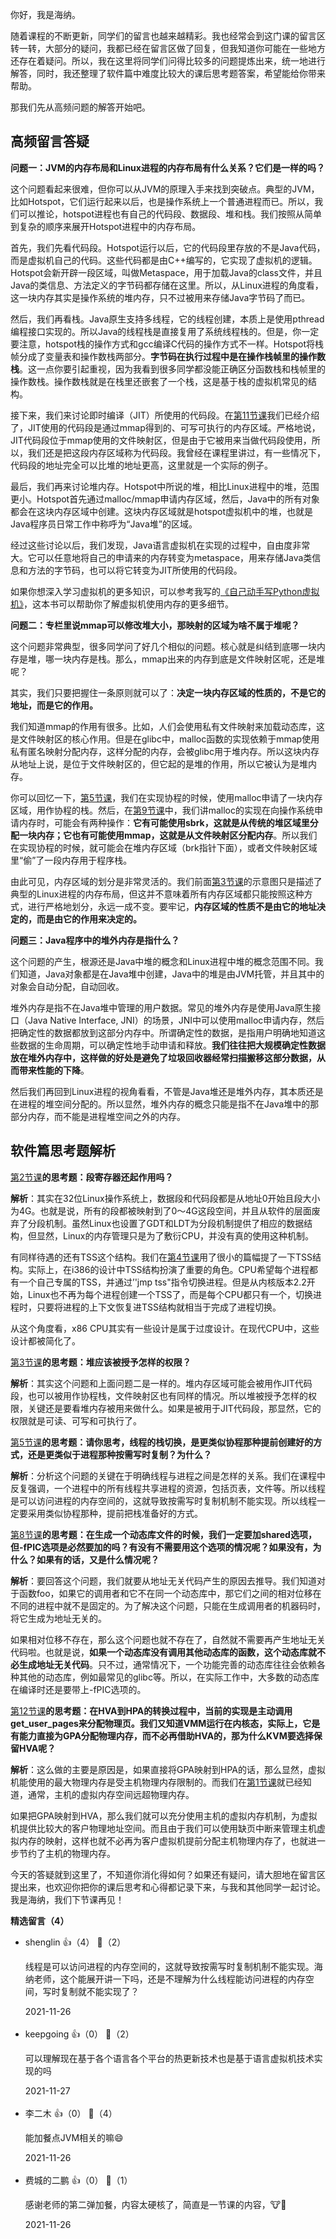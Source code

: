 你好，我是海纳。

随着课程的不断更新，同学们的留言也越来越精彩。我也经常会到这门课的留言区转一转，大部分的疑问，我都已经在留言区做了回复，但我知道你可能在一些地方还存在着疑问。所以，我在这里将同学们问得比较多的问题提炼出来，统一地进行解答，同时，我还整理了软件篇中难度比较大的课后思考题答案，希望能给你带来帮助。

那我们先从高频问题的解答开始吧。

## 高频留言答疑

**问题一：JVM的内存布局和Linux进程的内存布局有什么关系？它们是一样的吗？**

这个问题看起来很难，但你可以从JVM的原理入手来找到突破点。典型的JVM，比如Hotspot，它们运行起来以后，也是操作系统上一个普通进程而已。所以，我们可以推论，hotspot进程也有自己的代码段、数据段、堆和栈。我们按照从简单到复杂的顺序来展开Hotspot进程中的内存布局。

首先，我们先看代码段。Hotspot运行以后，它的代码段里存放的不是Java代码，而是虚拟机自己的代码。这些代码都是由C++编写的，它实现了虚拟机的逻辑。Hotspot会新开辟一段区域，叫做Metaspace，用于加载Java的class文件，并且Java的类信息、方法定义的字节码都存储在这里。所以，从Linux进程的角度看，这一块内存其实是操作系统的堆内存，只不过被用来存储Java字节码了而已。

然后，我们再看栈。Java原生支持多线程，它的线程创建，本质上是使用pthread编程接口实现的。所以Java的线程栈是直接复用了系统线程栈的。但是，你一定要注意，hotspot栈的操作方式和gcc编译C代码的操作方式不一样。Hotspot将栈帧分成了变量表和操作数栈两部分。**字节码在执行过程中是在操作栈帧里的操作数栈**。这一点你要引起重视，因为我看到很多同学都没能正确区分函数栈和栈帧里的操作数栈。操作数栈就是在栈里还嵌套了一个栈，这是基于栈的虚拟机常见的结构。

接下来，我们来讨论即时编译（JIT）所使用的代码段。在[第11节课](https://time.geekbang.org/column/article/445925)我们已经介绍了，JIT使用的代码段是通过mmap得到的、可写可执行的内存区域。严格地说，JIT代码段位于mmap使用的文件映射区，但是由于它被用来当做代码段使用，所以，我们还是把这段内存区域称为代码段。我曾经在课程里讲过，有一些情况下，代码段的地址完全可以比堆的地址更高，这里就是一个实际的例子。

最后，我们再来讨论堆内存。Hotspot中所说的堆，相比Linux进程中的堆，范围更小。Hotspot首先通过malloc/mmap申请内存区域，然后，Java中的所有对象都会在这块内存区域中创建。这块内存区域就是hotspot虚拟机中的堆，也就是Java程序员日常工作中称呼为“Java堆”的区域。

经过这些讨论以后，我们发现，Java语言虚拟机在实现的过程中，自由度非常大。它可以任意地将自己的申请来的内存转变为metaspace，用来存储Java类信息和方法的字节码，也可以将它转变为JIT所使用的代码段。

如果你想深入学习虚拟机的更多知识，可以参考我写的[《自己动手写Python虚拟机》](https://book.douban.com/subject/34442805)，这本书可以帮助你了解虚拟机使用内存的更多细节。

**问题二：专栏里说mmap可以修改堆大小，那映射的区域为啥不属于堆呢？**

这个问题非常典型，很多同学问了好几个相似的问题。核心就是纠结到底哪一块内存是堆，哪一块内存是栈。那么，mmap出来的内存到底是文件映射区呢，还是堆呢？

其实，我们只要把握住一条原则就可以了：**决定一块内存区域的性质的，不是它的地址，而是它的作用。**

我们知道mmap的作用有很多。比如，人们会使用私有文件映射来加载动态库，这是文件映射区的核心作用。但是在glibc中，malloc函数的实现依赖于mmap使用私有匿名映射分配内存，这样分配的内存，会被glibc用于堆内存。所以这块内存从地址上说，是位于文件映射区的，但它起的是堆的作用，所以它被认为是堆内存。

你可以回忆一下，[第5节课](https://time.geekbang.org/column/article/435493)，我们在实现协程的时候，使用malloc申请了一块内存区域，用作协程的栈。然后，在[第9节课](https://time.geekbang.org/column/article/440452)中，我们讲malloc的实现在向操作系统申请内存时，可能会有两种操作：**它有可能使用sbrk，这就是从传统的堆区域里分配一块内存；它也有可能使用mmap，这就是从文件映射区分配内存**。所以我们在实现协程的时候，就可能会在堆内存区域（brk指针下面），或者文件映射区域里“偷”了一段内存用于程序栈。

由此可见，内存区域的划分是非常灵活的。我们前面[第3节课](https://time.geekbang.org/column/article/431904)的示意图只是描述了典型的Linux进程的内存布局，但这并不意味着所有内存区域都只能按照这种方式，进行严格地划分，永远一成不变。要牢记，**内存区域的性质不是由它的地址决定的，而是由它的作用来决定的。**

**问题三：Java程序中的堆外内存是指什么？**

这个问题的产生，根源还是Java中堆的概念和Linux进程中堆的概念范围不同。我们知道，Java对象都是在Java堆中创建，Java中的堆是由JVM托管，并且其中的对象会自动分配，自动回收。

堆外内存是指不在Java堆中管理的用户数据。常见的堆外内存是使用Java原生接口（Java Native Interface, JNI）的场景，JNI中可以使用malloc申请内存，然后把确定性的数据都放到这部分内存中。所谓确定性的数据，是指用户明确地知道这些数据的生命周期，可以确定性地手动申请和释放。**我们往往把大规模确定性数据放在堆外内存中，这样做的好处是避免了垃圾回收器经常扫描搬移这部分数据，从而带来性能的下降**。

然后我们再回到Linux进程的视角看看，不管是Java堆还是堆外内存，其本质还是在进程的堆空间分配的。所以显然，堆外内存的概念只能是指不在Java堆中的那部分内存，而不能是进程堆空间之外的内存。

## 软件篇思考题解析

[第2节课](https://time.geekbang.org/column/article/431400)**的思考题：段寄存器还起作用吗？**

**解析**：其实在32位Linux操作系统上，数据段和代码段都是从地址0开始且段大小为4G。也就是说，所有的段都被映射到了0～4G这段空间，并且从软件的层面废弃了分段机制。虽然Linux也设置了GDT和LDT为分段机制提供了相应的数据结构，但显然，Linux的内存管理只是为了敷衍CPU，并没有真的使用这种机制。

有同样待遇的还有TSS这个结构。我们在[第4节课](https://time.geekbang.org/column/article/433530)用了很小的篇幅提了一下TSS结构。实际上，在i386的设计中TSS结构扮演了重要的角色。CPU希望每个进程都有一个自己专属的TSS，并通过’'jmp tss"指令切换进程。但是从内核版本2.2开始，Linux也不再为每个进程创建一个TSS了，而是每个CPU都只有一个，切换进程时，只要将进程的上下文恢复进TSS结构就相当于完成了进程切换。

从这个角度看，x86 CPU其实有一些设计是属于过度设计。在现代CPU中，这些设计都被简化了。

[第3节课](https://time.geekbang.org/column/article/431904)**的思考题：堆应该被授予怎样的权限？**

**解析**：其实这个问题和上面问题二是一样的。堆内存区域可能会被用作JIT代码段，也可以被用作协程栈，文件映射区也有同样的情况。所以堆被授予怎样的权限，关键还是要看堆内存被用来做什么。如果是被用于JIT代码段，那显然，它的权限就是可读、可写和可执行了。

[第5节课](https://time.geekbang.org/column/article/435493)**的思考题：请你思考，线程的栈切换，是更类似协程那种提前创建好的方式，还是更类似于进程那种按需写时复制？为什么？**

**解析**：分析这个问题的关键在于明确线程与进程之间是怎样的关系。我们在课程中反复强调，一个进程中的所有线程共享进程的资源，包括页表，文件等。所以线程是可以访问进程的内存空间的，这就导致按需写时复制机制不能实现。所以线程一定要采用类似协程那种，提前把栈准备好的方式。

[第8节课](https://time.geekbang.org/column/article/440471)**的思考题：在生成一个动态库文件的时候，我们一定要加shared选项，但-fPIC选项是必然要加的吗？有没有不需要用这个选项的情况呢？如果没有，为什么？如果有的话，又是什么情况呢？**

**解析**：要回答这个问题，我们就要从地址无关代码产生的原因去推导。我们知道对于函数foo，如果它的调用者和它不在同一个动态库中，那它们之间的相对位移在不同的进程中就不是固定的。为了解决这个问题，只能在生成调用者的机器码时，将它生成为地址无关的。

如果相对位移不存在，那么这个问题也就不存在了，自然就不需要再产生地址无关代码啦。也就是说，**如果一个动态库没有调用其他动态库的函数，这个动态库就不必生成地址无关代码**。只不过，通常情况下，一个功能完善的动态库往往会依赖各种其他的动态库，例如最常见的glibc等。所以，在实际工作中，大多数的动态库在编译时还是要带上-fPIC选项的。

[第12节课](https://time.geekbang.org/column/article/446677)**的思考题：在HVA到HPA的转换过程中，当前的实现是主动调用get\_user\_pages来分配物理页。我们又知道VMM运行在内核态，实际上，它是有能力直接为GPA分配物理内存，而不必再借助HVA的，那为什么KVM要选择保留HVA呢？**

**解析**：这么做的主要是原因是，如果直接将GPA映射到HPA的话，那么显然，虚拟机能使用的最大物理内存是受主机物理内存限制的。而我们在[第1节课](https://time.geekbang.org/column/article/430073)就已经知道，通常，主机的虚拟内存空间远超物理内存。

如果把GPA映射到HVA，那么我们就可以充分使用主机的虚拟内存机制，为虚拟机提供比较大的客户物理地址空间。而且由于我们可以使用缺页中断来管理主机虚拟内存的映射，这样也就不必再为客户虚拟机提前分配主机物理内存了，也就进一步节约了主机的物理内存。

今天的答疑就到这里了，不知道你消化得如何？如果还有疑问，请大胆地在留言区提出来，也欢迎你把你的课后思考和心得都记录下来，与我和其他同学一起讨论。我是海纳，我们下节课再见！
<div><strong>精选留言（4）</strong></div><ul>
<li><span>shenglin</span> 👍（4） 💬（2）<p>线程是可以访问进程的内存空间的，这就导致按需写时复制机制不能实现。海纳老师，这个能展开讲一下吗，还是不理解为什么线程能访问进程的内存空间，写时复制就不能实现了？</p>2021-11-26</li><br/><li><span>keepgoing</span> 👍（0） 💬（2）<p>可以理解现在基于各个语言各个平台的热更新技术也是基于语言虚拟机技术实现的吗</p>2021-11-27</li><br/><li><span>李二木</span> 👍（0） 💬（4）<p>能加餐点JVM相关的嘛😄</p>2021-11-26</li><br/><li><span>费城的二鹏</span> 👍（0） 💬（1）<p>感谢老师的第二弹加餐，内容太硬核了，简直是一节课的内容，🐮🍺</p>2021-11-26</li><br/>
</ul>